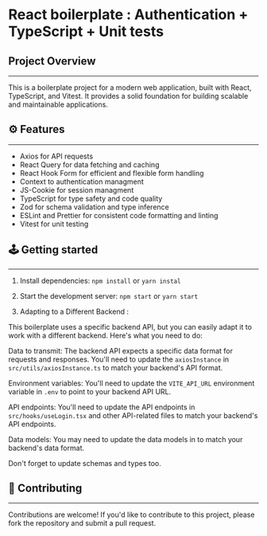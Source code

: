 # React boilerplate : Authentication + TypeScript + Unit tests

## Project Overview

---

This is a boilerplate project for a modern web application, built with React, TypeScript, and Vitest. It provides a solid foundation for building scalable and maintainable applications.

## ⚙️ Features

---

- Axios for API requests
- React Query for data fetching and caching
- React Hook Form for efficient and flexible form handling
- Context to authentication managment
- JS-Cookie for session managment
- TypeScript for type safety and code quality
- Zod for schema validation and type inference
- ESLint and Prettier for consistent code formatting and linting
- Vitest for unit testing

## 🕹 Getting started

---

1. Install dependencies: `npm install` or `yarn instal`
2. Start the development server: `npm start` or `yarn start`

3. Adapting to a Different Backend :

This boilerplate uses a specific backend API, but you can easily adapt it to work with a different backend. Here's what you need to do:

Data to transmit: The backend API expects a specific data format for requests and responses. You'll need to update the `axiosInstance` in `src/utils/axiosInstance.ts` to match your backend's API format.

Environment variables: You'll need to update the `VITE_API_URL` environment variable in `.env` to point to your backend API URL.

API endpoints: You'll need to update the API endpoints in `src/hooks/useLogin.tsx` and other API-related files to match your backend's API endpoints.

Data models: You may need to update the data models in to match your backend's data format.

Don't forget to update schemas and types too.

## 🤗 Contributing

---

Contributions are welcome! If you'd like to contribute to this project, please fork the repository and submit a pull request.
